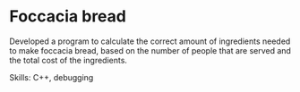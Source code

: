 # Foccacia bread

Developed a program to calculate the correct amount of ingredients needed to make foccacia bread, based on the number of people that are served and the total cost of the ingredients.

Skills: C++, debugging
